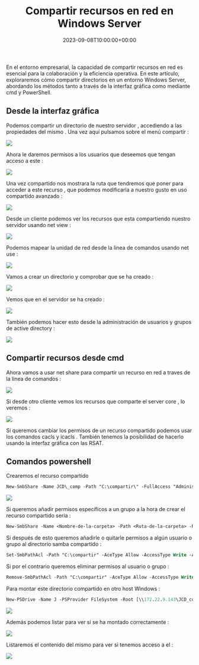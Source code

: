 ﻿---
title: "Compartir recursos en red en Windows Server"
date: 2023-09-08T10:00:00+00:00
description: Aprende cómo compartir recursos en red en Windows Server
tags: [Windows,Sistemas,ISO,ASO]
hero: images/sistemas/compartir_directorios_win/portada.jpg
---


En el entorno empresarial, la capacidad de compartir recursos en red es esencial para la colaboración y la eficiencia operativa. En este artículo, exploraremos cómo compartir directorios en un entorno Windows Server, abordando los métodos tanto a través de la interfaz gráfica como mediante cmd y PowerShell.

## Desde la interfaz gráfica

Podemos compartir un directorio de nuestro servidor , accediendo a las propiedades del mismo . Una vez aquí pulsamos sobre el menú compartir :

![](../img/Aspose.Words.2ac587b0-02fe-41e0-b2ab-82492960a464.001.png)

Ahora le daremos permisos a los usuarios que deseemos que tengan acceso a este :

![](../img/Aspose.Words.2ac587b0-02fe-41e0-b2ab-82492960a464.002.jpeg)

Una vez compartido nos mostrara la ruta que tendremos que poner para acceder a este recurso , que podemos modificarla a nuestro gusto en uso compartido avanzado :

![](../img/Aspose.Words.2ac587b0-02fe-41e0-b2ab-82492960a464.003.png)

Desde un cliente podemos ver los recursos que esta compartiendo nuestro servidor usando net view :

![](../img/Aspose.Words.2ac587b0-02fe-41e0-b2ab-82492960a464.004.png)

Podemos mapear la unidad de red desde la linea de comandos usando net use  :

![](../img/Aspose.Words.2ac587b0-02fe-41e0-b2ab-82492960a464.005.png)

Vamos a crear un directorio y comprobar que se ha creado :

![](../img/Aspose.Words.2ac587b0-02fe-41e0-b2ab-82492960a464.006.png)

Vemos que en el servidor se ha creado :

![](../img/Aspose.Words.2ac587b0-02fe-41e0-b2ab-82492960a464.007.png)

También podemos hacer esto desde la administración de usuarios y grupos de active directory :

![](../img/Aspose.Words.2ac587b0-02fe-41e0-b2ab-82492960a464.008.png)

## Compartir recursos desde cmd

Ahora vamos a usar net share para compartir un recurso en red a traves de la linea de comandos :

![](../img/Aspose.Words.2ac587b0-02fe-41e0-b2ab-82492960a464.009.png)

Si desde otro cliente vemos los recursos que comparte el server core , lo veremos :

![](../img/Aspose.Words.2ac587b0-02fe-41e0-b2ab-82492960a464.010.png)

Si queremos cambiar los permisos de un recurso compartido podemos usar los comandos cacls y icacls . También tenemos la posibilidad de hacerlo usando la interfaz gráfica con las RSAT.

## Comandos powershell

Crearemos el recurso compartido 

```ps
New-SmbShare -Name JCD\_comp -Path "C:\compartir\" -FullAccess "Administrador"
```

![](../img/Aspose.Words.2ac587b0-02fe-41e0-b2ab-82492960a464.011.png)

Si queremos añadir permisos específicos a un grupo a la hora de crear el recurso compartido seria : 

```ps
New-SmbShare -Name <Nombre-de-la-carpeta> -Path <Ruta-de-la-carpeta> -ReadAccess "<Grupo-o-usuario-que-tiene-acceso-de-lectura>" -FullAccess "<Grupo-o-usuario-que-tiene- acceso-total>"
```

Si después de esto queremos añadirle o quitarle permisos a algún usuario o grupo al directorio samba compartido :

```ps
Set-SmbPathAcl -Path "C:\compartir" -AceType Allow -AccessType Write -AccountName UsuariosCompartidos
```

Si por el contrario queremos eliminar permisos al usuario o grupo :

```ps
Remove-SmbPathAcl -Path "C:\compartir" -AceType Allow -AccessType Write -AccountName UsuariosCompartidos
```

Para montar este directorio compartido en otro host Windows :

```ps
New-PSDrive -Name J -PSProvider FileSystem -Root [\\172.22.9.143\JCD_comp](file://172.22.9.143/JCD_comp)
```

![](../img/Aspose.Words.2ac587b0-02fe-41e0-b2ab-82492960a464.012.png)

Además podemos listar para ver si se ha montado correctamente :

![](../img/Aspose.Words.2ac587b0-02fe-41e0-b2ab-82492960a464.013.jpeg)

Listaremos el contenido del mismo para ver si tenemos acceso a el :

![](../img/Aspose.Words.2ac587b0-02fe-41e0-b2ab-82492960a464.014.png)

